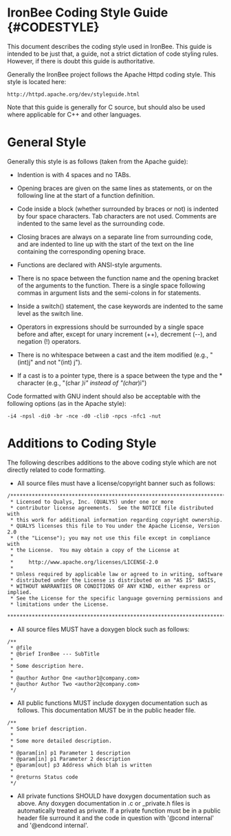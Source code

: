 IronBee Coding Style Guide                                     {#CODESTYLE}
==========================

This document describes the coding style used in IronBee. This guide is
intended to be just that, a guide, not a strict dictation of code styling
rules. However, if there is doubt this guide is authoritative.

Generally the IronBee project follows the Apache Httpd coding style. This
style is located here:

    http://httpd.apache.org/dev/styleguide.html

Note that this guide is generally for C source, but should also be used
where applicable for C++ and other languages.


General Style
=============

Generally this style is as follows (taken from the Apache guide):

* Indention is with 4 spaces and no TABs.

* Opening braces are given on the same lines as statements, or on the
  following line at the start of a function definition.

* Code inside a block (whether surrounded by braces or not) is indented
  by four space characters. Tab characters are not used. Comments are
  indented to the same level as the surrounding code.

* Closing braces are always on a separate line from surrounding code, and
  are indented to line up with the start of the text on the line containing
  the corresponding opening brace.

* Functions are declared with ANSI-style arguments.

* There is no space between the function name and the opening bracket of
  the arguments to the function. There is a single space following commas
  in argument lists and the semi-colons in for statements.

* Inside a switch() statement, the case keywords are indented to the same
  level as the switch line.

* Operators in expressions should be surrounded by a single space before
  and after, except for unary increment (++), decrement (--), and
  negation (!) operators.

* There is no whitespace between a cast and the item modified
  (e.g., "(int)j" and not "(int) j").

* If a cast is to a pointer type, there is a space between the type and
  the * character (e.g., "(char *)i" instead of "(char*)i")

Code formatted with GNU indent should also be acceptable with the following
options (as in the Apache style):

    -i4 -npsl -di0 -br -nce -d0 -cli0 -npcs -nfc1 -nut


Additions to Coding Style
=========================

The following describes additions to the above coding style which are not
directly related to code formatting.

* All source files must have a license/copyright banner such as follows:

```
/*****************************************************************************
 * Licensed to Qualys, Inc. (QUALYS) under one or more
 * contributor license agreements.  See the NOTICE file distributed with
 * this work for additional information regarding copyright ownership.
 * QUALYS licenses this file to You under the Apache License, Version 2.0
 * (the "License"); you may not use this file except in compliance with
 * the License.  You may obtain a copy of the License at
 *
 *     http://www.apache.org/licenses/LICENSE-2.0
 *
 * Unless required by applicable law or agreed to in writing, software
 * distributed under the License is distributed on an "AS IS" BASIS,
 * WITHOUT WARRANTIES OR CONDITIONS OF ANY KIND, either express or implied.
 * See the License for the specific language governing permissions and
 * limitations under the License.
 ****************************************************************************/
```

* All source files MUST have a doxygen block such as follows:

```
/**
 * @file
 * @brief IronBee --- SubTitle
 * 
 * Some description here.
 *
 * @author Author One <author1@company.com>
 * @author Author Two <author2@company.com>
 */
```

* All public functions MUST include doxygen documentation such as follows. 
  This documentation MUST be in the public header file.

```
/**
 * Some brief description.
 *
 * Some more detailed description.
 *
 * @param[in] p1 Parameter 1 description
 * @param[in] p1 Parameter 2 description
 * @param[out] p3 Address which blah is written
 *
 * @returns Status code
 */
```

* All private functions SHOULD have doxygen documentation such as above.  Any
  doxygen documentation in .c or _private.h files is automatically treated as
  private.  If a private function must be in a public header file surround it
  and the code in question with '@cond internal' and '@endcond internal'.

